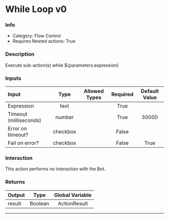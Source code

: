 # While Loop v0

### Info

- Category: Flow Control
- Requires Nested actions: True


### Description
Execute sub-action(s) while ${parameters.expression}


### Inputs

| Input | Type | Allowed Types | Required |  Default Value |
| :--- | :---: | :---: | :---: | :---: |
| Expression | text |  | True |  |
| Timeout (milliseconds) | number |  | True | 30000 |
| Error on timeout? | checkbox |  | False |  |
| Fail on error? | checkbox |  | False | True |


### Interaction
This action performs no interaction with the Bot.

### Returns

| Output | Type | Global Variable |
| :--- | :---: | :---: |
| result | Boolean | ActionResult |

---